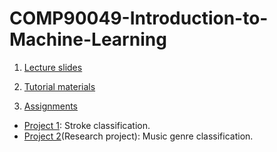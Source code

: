 # COMP90049-Introduction-to-Machine-Learning

1. [Lecture slides](https://github.com/infinityglow/COMP90049-Introduction-to-Machine-Learning/tree/main/Lecture%20Slides)

2. [Tutorial materials](https://github.com/infinityglow/COMP90049-Introduction-to-Machine-Learning/tree/main/Workshops)

3. [Assignments](https://github.com/infinityglow/COMP90049-Introduction-to-Machine-Learning/tree/main/Assignments)
- [Project 1](https://github.com/infinityglow/COMP90049-Introduction-to-Machine-Learning/tree/main/Assignments/Assignment%201): Stroke classification.
- [Project 2](https://github.com/infinityglow/COMP90049-Introduction-to-Machine-Learning/tree/main/Assignments/Assignment%202)(Research project): Music genre classification.
